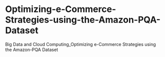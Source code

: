 # Optimizing-e-Commerce-Strategies-using-the-Amazon-PQA-Dataset
Big Data and Cloud Computing_Optimizing e-Commerce Strategies using the Amazon-PQA Dataset
